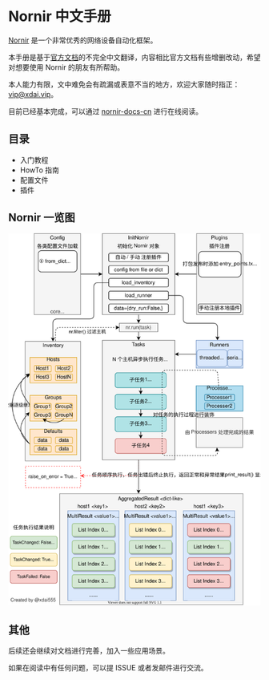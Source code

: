 # Nornir 中文手册

[Nornir](https://github.com/nornir-automation/nornir) 是一个非常优秀的网络设备自动化框架。



本手册是基于[官方文档]((https://nornir.readthedocs.io/en/latest/))的不完全中文翻译，内容相比官方文档有些增删改动，希望对想要使用 Nornir 的朋友有所帮助。

本人能力有限，文中难免会有疏漏或表意不当的地方，欢迎大家随时指正：vip@xdai.vip。

目前已经基本完成，可以通过 [nornir-docs-cn](https://nornir-docs-cn.readthedocs.io/) 进行在线阅读。


## 目录

- 入门教程
- HowTo 指南
- 配置文件
- 插件

## Nornir 一览图

![nornir](source/tutorial/overview/nornir.svg)


## 其他

后续还会继续对文档进行完善，加入一些应用场景。

如果在阅读中有任何问题，可以提 ISSUE 或者发邮件进行交流。
